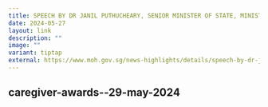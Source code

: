 ```yaml
---
title: SPEECH BY DR JANIL PUTHUCHEARY, SENIOR MINISTER OF STATE, MINISTRY OF HEALTH
date: 2024-05-27
layout: link
description: ""
image: ""
variant: tiptap
external: https://www.moh.gov.sg/news-highlights/details/speech-by-dr-janil-puthucheary--senior-minister-of-state--ministry-of-health--at-the-singapore-health-inspirational-patient
---
```

caregiver-awards--29-may-2024
---